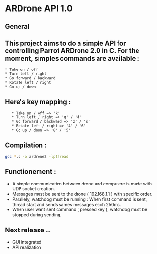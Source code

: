 ARDrone API 1.0
===============

General
-------

This project aims to do a simple API for controlling Parrot ARDrone 2.0 in C.
For the moment, simples commands are available :
-
    * Take on / off
    * Turn left / right
    * Go forward / backward
    * Rotate left / right
    * Go up / down

Here's key mapping :
-
       * Take on / off => 'k'
       * Turn left / right => 'q' / 'd'
       * Go forward / backward => 'z' / 's'
       * Rotate left / right => '4' / '6'
       * Go up / down => '8' / '5'

Compilation :
-------------
```sh
gcc *.c -o ardrone2 -lpthread
```

Functionement :
---------------
* A simple communication between drone and computere is made with UDP socket creation.
* Messages must be sent to the drone ( 192.168.1.1 ) with specific order.
* Parallely, watchdog must be running : When first command is sent, thread start and sends sames messages each 250ms.
* When user want sent command ( pressed key ), watchdog must be stopped during sending.

Next release ..
---------------
* GUI integrated
* API realization